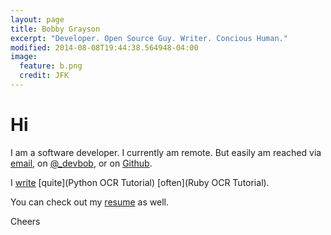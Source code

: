```yaml
---
layout: page
title: Bobby Grayson
excerpt: "Developer. Open Source Guy. Writer. Concious Human."
modified: 2014-08-08T19:44:38.564948-04:00
image:
  feature: b.png
  credit: JFK 
---
```


# Hi
I am a software developer. I currently am remote. But easily am reached via [email](mailto:bobbygrayson@gmail.com),
on [@_devbob](http://www.twitter.com/_devbob), or on [Github](http://www.github.com/rhgraysonii). 

I [write](medium_0_to_warp_speed) [quite](Python OCR Tutorial) [often](Ruby OCR Tutorial).

You can check out my [resume](link) as well.

Cheers

[^1]: Example: *domain.com/category-name/post-title*
